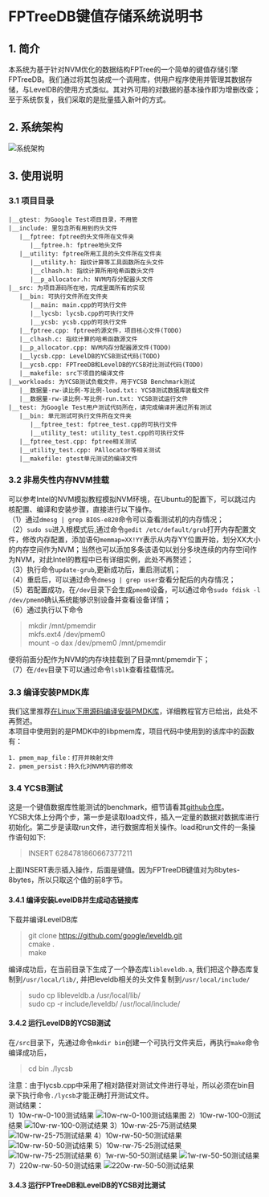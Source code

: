 # FPTreeDB键值存储系统说明书

## 1. 简介
本系统为基于针对NVM优化的数据结构FPTree的一个简单的键值存储引擎FPTreeDB。我们通过将其包装成一个调用库，供用户程序使用并管理其数据存储，与LevelDB的使用方式类似。其对外可用的对数据的基本操作即为增删改查；至于系统恢复，我们采取的是批量插入新叶的方式。

## 2. 系统架构
![系统架构](https://github.com/ZhangJiaQiao/2019-DBMS-Project/raw/master/asset/FPTreeDB.png "系统架构")

## 3. 使用说明
### 3.1 项目目录
```
|__gtest: 为Google Test项目目录，不用管  
|__include: 里包含所有用到的头文件  
   |__fptree: fptree的头文件所在文件夹  
      |__fptree.h: fptree地头文件  
   |__utility: fptree所用工具的头文件所在文件夹  
      |__utility.h: 指纹计算等工具函数所在头文件  
      |__clhash.h: 指纹计算所用哈希函数头文件  
      |__p_allocator.h: NVM内存分配器头文件  
|__src: 为项目源码所在地，完成里面所有的实现  
   |__bin: 可执行文件所在文件夹
      |__main: main.cpp的可执行文件
      |__lycsb: lycsb.cpp的可执行文件
      |__ycsb: ycsb.cpp的可执行文件
   |__fptree.cpp: fptree的源文件，项目核心文件(TODO)  
   |__clhash.c: 指纹计算的哈希函数源文件  
   |__p_allocator.cpp: NVM内存分配器源文件(TODO)  
   |__lycsb.cpp: LevelDB的YCSB测试代码(TODO)  
   |__ycsb.cpp: FPTreeDB和LevelDB的YCSB对比测试代码(TODO)  
   |__makefile: src下项目的编译文件  
|__workloads: 为YCSB测试负载文件，用于YCSB Benchmark测试  
   |__数据量-rw-读比例-写比例-load.txt: YCSB测试数据库装载文件  
   |__数据量-rw-读比例-写比例-run.txt: YCSB测试运行文件  
|__test: 为Google Test用户测试代码所在，请完成编译并通过所有测试  
   |__bin: 单元测试可执行文件所在文件夹
      |__fptree_test: fptree_test.cpp的可执行文件
      |__utility_test: utility_test.cpp的可执行文件
   |__fptree_test.cpp: fptree相关测试  
   |__utility_test.cpp: PAllocator等相关测试  
   |__makefile: gtest单元测试的编译文件 
```
### 3.2 非易失性内存NVM挂载
可以参考Intel的NVM模拟教程模拟NVM环境，在Ubuntu的配置下，可以跳过内核配置、编译和安装步骤，直接进行以下操作。  
（1）通过```dmesg | grep BIOS-e820```命令可以查看测试机的内存情况；  
（2）```sudo su```进入根模式后,通过命令```gedit /etc/default/grub```打开内存配置文件，修改内存配置，添加语句```memmap=XX!YY```表示从内存YY位置开始，划分XX大小的内存空间作为NVM；当然也可以添加多条该语句以划分多块连续的内存空间作为NVM，对此Intel的教程中已有详细实例，此处不再赘述；  
（3）执行命令```update-grub```,更新成功后，重启测试机；  
（4）重启后，可以通过命令```dmesg | grep user```查看分配后的内存情况；  
（5）若配置成功，在```/dev```目录下会生成```pmem0```设备，可以通过命令```sudo fdisk -l /dev/pmem0```确认系统能够识别设备并查看设备详情；  
（6）通过执行以下命令
> mkdir /mnt/pmemdir  
  mkfs.ext4 /dev/pmem0  
  mount -o dax /dev/pmem0 /mnt/pmemdir  

便将前面分配作为NVM的内存块挂载到了目录mnt/pmemdir下；  
（7）在```/dev```目录下可以通过命令```lsblk```查看挂载情况。
### 3.3 编译安装PMDK库
我们这里推荐[在Linux下用源码编译安装PMDK库](https://docs.pmem.io/getting-started-guide/installing-pmdk/compiling-pmdk-from-source#compile)，详细教程官方已给出，此处不再赘述。  
本项目中使用到的是PMDK中的libpmem库，项目代码中使用到的该库中的函数有：  
```
1. pmem_map_file：打开并映射文件
2. pmem_persist：持久化对NVM内容的修改
```
### 3.4 YCSB测试
这是一个键值数据库性能测试的benchmark，细节请看其[github仓库](https://github.com/brianfrankcooper/YCSB)。  
YCSB大体上分两个步，第一步是读取load文件，插入一定量的数据对数据库进行初始化。第二步是读取run文件，进行数据库相关操作。load和run文件的一条操作语句如下:
> INSERT 6284781860667377211

上面INSERT表示插入操作，后面是键值。因为FPTreeDB键值对为8bytes-8bytes，所以只取这个值的前8字节。  
#### 3.4.1 编译安装LevelDB并生成动态链接库
下载并编译LevelDB库
> git clone https://github.com/google/leveldb.git  
  cmake .  
  make

编译成功后，在当前目录下生成了一个静态库```libleveldb.a```, 我们把这个静态库复制到```/usr/local/lib/```, 并把leveldb相关的头文件复制到```/usr/local/include/```
> sudo cp libleveldb.a /usr/local/lib/  
  sudo cp -r include/leveldb/ /usr/local/include/

#### 3.4.2 运行LevelDB的YCSB测试
在```/src```目录下，先通过命令```mkdir bin```创建一个可执行文件夹后，再执行```make```命令  
编译成功后，
> cd bin
  ./lycsb

注意：由于lycsb.cpp中采用了相对路径对测试文件进行寻址，所以必须在bin目录下执行命令```./lycsb```才能正确打开测试文件。  
测试结果：  
1）10w-rw-0-100测试结果
![10w-rw-0-100测试结果图](https://github.com/Bedmote/DB-Go-Go-Go/raw/master/10w-rw-0-100.png "10w-rw-0-100测试结果图")
2）10w-rw-100-0测试结果
![10w-rw-100-0测试结果](https://github.com/Bedmote/DB-Go-Go-Go/raw/master/10w-rw-100-0.png "10w-rw-100-0测试结果")
3）10w-rw-25-75测试结果
![10w-rw-25-75测试结果](https://github.com/Bedmote/DB-Go-Go-Go/raw/master/10w-rw-25-75.png "10w-rw-25-75测试结果")
4）10w-rw-50-50测试结果
![10w-rw-50-50测试结果](https://github.com/Bedmote/DB-Go-Go-Go/raw/master/10w-rw-50-50.png "10w-rw-50-50测试结果")
5）10w-rw-75-25测试结果
![10w-rw-75-25测试结果](https://github.com/Bedmote/DB-Go-Go-Go/raw/master/10w-rw-75-25.png "10w-rw-75-25测试结果")
6）1w-rw-50-50测试结果
![1w-rw-50-50测试结果](https://github.com/Bedmote/DB-Go-Go-Go/raw/master/1w-rw-50-50.png "1w-rw-50-50测试结果")
7）220w-rw-50-50测试结果
![220w-rw-50-50测试结果](https://github.com/Bedmote/DB-Go-Go-Go/raw/master/220w-rw-50-50.png "220w-rw-50-50测试结果")
#### 3.4.3 运行FPTreeDB和LevelDB的YCSB对比测试

